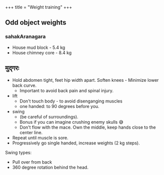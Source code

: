 +++
title = "Weight training"
+++

## Odd object weights
### sahakAranagara
- House mud block - 5.4 kg
- House chimney core - 8.4 kg

## मुद्गरः
- Hold abdomen tight, feet hip width apart. Soften knees - Minimize lower back curve. 
  - Important to avoid back pain and spinal injury.
- lift 
  - Don't touch body - to avoid disenganging muscles
  - one handed: to 90 degrees before you.
- swing
  - (be careful of surroundings). 
  - Bonus if you can imagine crushing enemy skulls 😅
  - Don't flow with the mace. Own the middle, keep hands close to the center line.
- Repeat until muscle is sore.
- Progressively go single handed, increase weights (2 kg steps).

Swing types:

- Pull over from back
- 360 degree rotation behind the head.
